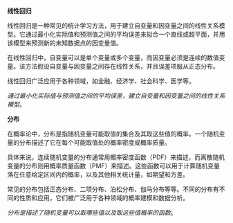 **线性回归**

线性回归是一种常见的统计学习方法，用于建立自变量和因变量之间的线性关系模型。它通过最小化实际值和预测值之间的平均误差来拟合一个直线或超平面，并用该模型来预测新的未知数据点的因变量值。

在线性回归中，自变量可以是单个变量或多个变量，而因变量必须是连续的数值变量。该方法假设自变量与因变量之间存在线性关系，并且误差项服从正态分布。

线性回归广泛应用于各种领域，如金融、经济学、社会科学、医学等。

*通过最小化实际值与预测值之间的平均误差，建立自变量和因变量之间的线性关系模型*。



**分布**

在概率论中，分布是指随机变量可能取值的集合及其取这些值的概率。一个随机变量的分布描述了它在每个可能取值处的概率密度或概率质量。

具体来说，连续随机变量的分布通常用概率密度函数（PDF）来描述，而离散随机变量的分布则用概率质量函数（PMF）来描述。这些函数可以用于计算随机变量落在任意给定区间内的概率，以及其他相关统计量，如期望和方差。

常见的分布包括正态分布、二项分布、泊松分布、伽马分布等等。不同的分布有不同的性质和应用，它们被广泛用于各种领域的概率建模和数据分析。

*分布是描述了随机变量可以取哪些值以及取这些值概率的函数*。



